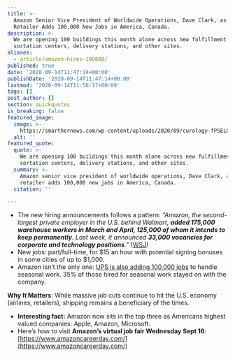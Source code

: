 ```yaml
---
title: >-
  Amazon Senior Vice President of Worldwide Operations, Dave Clark, as the
  Retailer Adds 100,000 New Jobs in America, Canada.
description: >-
  We are opening 100 buildings this month alone across new fulfillment and
  sortation centers, delivery stations, and other sites.
aliases:
  - article/amazon-hires-100000/
published: true
date: '2020-09-14T11:47:14+00:00'
publishDate: '2020-09-14T11:47:14+00:00'
lastmod: '2020-09-14T11:56:17+00:00'
tags: []
post_author: []
section: quickquotes
is_breaking: false
featured_image:
  image: >-
    https://smarthernews.com/wp-content/uploads/2020/09/curology-fPSELOXfeU4-unsplash-min-scaled-e1600084168180-1024x944.jpg
  alt: ''
featured_quote:
  quote: >-
    We are opening 100 buildings this month alone across new fulfillment and
    sortation centers, delivery stations, and other sites.
  summary: >-
    Amazon senior vice president of worldwide operations, Dave Clark, as the
    retailer adds 100,000 new jobs in America, Canada.
  citation: ''

---
```

*   The new hiring announcements follows a pattern: _“Amazon, the second-largest private employer in the U.S. behind Walmart, **added 175,000 warehouse workers in March and April, 125,000 of whom it intends to keep permanently**. Last week, it announced **33,000 vacancies for corporate and technology positions**.”_ ([WSJ](https://www.wsj.com/articles/amazon-to-hire-100-000-in-u-s-and-canada-11600071208?mod=hp_lead_pos3))
*   New jobs: part/full-time, for $15 an hour with potential signing bonuses in some cities of up to $1,000.
*   Amazon isn’t the only one: [UPS is also adding 100,000 jobs](https://www.marketwatch.com/story/ups-to-hire-100000-seasonal-employees-the-same-as-last-year-2020-09-09?mod=article_inline) to handle seasonal work. 35% of those hired for seasonal work stayed on with the company.

**Why It Matters**: While massive job cuts continue to hit the U.S. economy (airlines, retailers), shipping remains a beneficiary of the times.

*   **Interesting fact:** Amazon now sits in the top three as Americans highest valued companies: Apple, Amazon, Microsoft.
*   Here’s how to visit **Amazon’s virtual job fair Wednesday Sept 16**: [https://www.amazoncareerday.com/](https://www.amazoncareerday.com/)